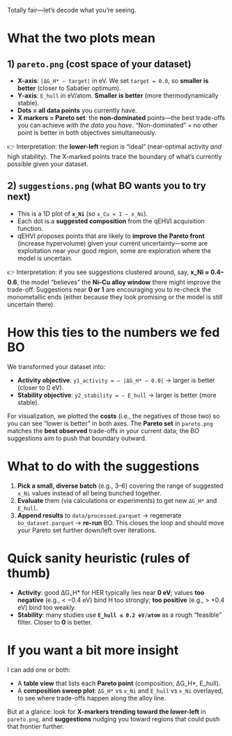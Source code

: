 Totally fair—let’s decode what you’re seeing.

# What the two plots mean

## 1) `pareto.png` (cost space of your dataset)

* **X-axis**: `|ΔG_H* − target|` in eV. We set `target = 0.0`, so **smaller is better** (closer to Sabatier optimum).
* **Y-axis**: `E_hull` in eV/atom. **Smaller is better** (more thermodynamically stable).
* **Dots = all data points** you currently have.
* **X markers = Pareto set**: the **non-dominated** points—the best trade-offs you can achieve *with the data you have*.
  “Non-dominated” = no other point is better in both objectives simultaneously.

👉 Interpretation: the **lower-left** region is “ideal” (near-optimal activity *and* high stability). The X-marked points trace the boundary of what’s currently possible given your dataset.

## 2) `suggestions.png` (what BO wants you to try next)

* This is a 1D plot of **`x_Ni`** (so `x_Cu = 1 − x_Ni`).
* Each dot is a **suggested composition** from the qEHVI acquisition function.
* qEHVI proposes points that are likely to **improve the Pareto front** (increase hypervolume) given your current uncertainty—some are exploitation near your good region, some are exploration where the model is uncertain.

👉 Interpretation: if you see suggestions clustered around, say, **x_Ni ≈ 0.4–0.6**, the model “believes” the **Ni–Cu alloy window** there might improve the trade-off. Suggestions near **0 or 1** are encouraging you to re-check the monometallic ends (either because they look promising or the model is still uncertain there).

# How this ties to the numbers we fed BO

We transformed your dataset into:

* **Activity objective**: `y1_activity = − |ΔG_H* − 0.0|` → larger is better (closer to 0 eV).
* **Stability objective**: `y2_stability = − E_hull` → larger is better (more stable).

For visualization, we plotted the **costs** (i.e., the negatives of those two) so you can see “lower is better” in both axes. The **Pareto set** in `pareto.png` matches the **best observed** trade-offs in your current data; the BO suggestions aim to push that boundary outward.

# What to do with the suggestions

1. **Pick a small, diverse batch** (e.g., 3–6) covering the range of suggested `x_Ni` values instead of all being bunched together.
2. **Evaluate** them (via calculations or experiments) to get new `ΔG_H*` and `E_hull`.
3. **Append results** to `data/processed.parquet` → regenerate `bo_dataset.parquet` → **re-run** BO.
   This closes the loop and should move your Pareto set further down/left over iterations.

# Quick sanity heuristic (rules of thumb)

* **Activity**: good ΔG_H* for HER typically lies near **0 eV**; values **too negative** (e.g., < −0.4 eV) bind H too strongly; **too positive** (e.g., > +0.4 eV) bind too weakly.
* **Stability**: many studies use **`E_hull ≤ 0.2 eV/atom`** as a rough “feasible” filter. Closer to **0** is better.

# If you want a bit more insight

I can add one or both:

* A **table view** that lists each **Pareto point** (composition, ΔG_H*, E_hull).
* A **composition sweep plot**: `ΔG_H*` vs `x_Ni` and `E_hull` vs `x_Ni` overlayed, to see where trade-offs happen along the alloy line.

But at a glance: look for **X-markers trending toward the lower-left** in `pareto.png`, and **suggestions** nudging you toward regions that could push that frontier further.
